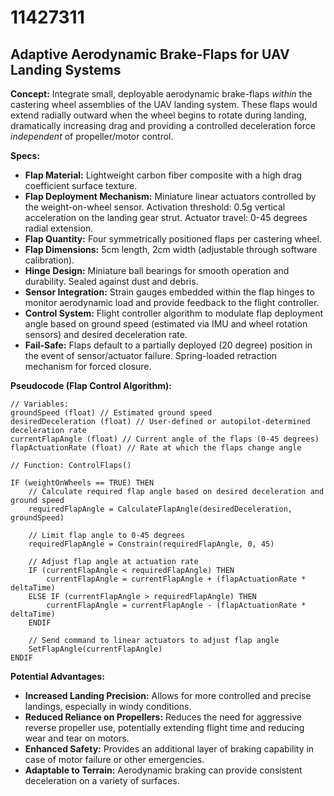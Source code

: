 # 11427311

## Adaptive Aerodynamic Brake-Flaps for UAV Landing Systems

**Concept:** Integrate small, deployable aerodynamic brake-flaps *within* the castering wheel assemblies of the UAV landing system. These flaps would extend radially outward when the wheel begins to rotate during landing, dramatically increasing drag and providing a controlled deceleration force *independent* of propeller/motor control.

**Specs:**

*   **Flap Material:** Lightweight carbon fiber composite with a high drag coefficient surface texture.
*   **Flap Deployment Mechanism:** Miniature linear actuators controlled by the weight-on-wheel sensor. Activation threshold: 0.5g vertical acceleration on the landing gear strut.  Actuator travel: 0-45 degrees radial extension.
*   **Flap Quantity:** Four symmetrically positioned flaps per castering wheel.
*   **Flap Dimensions:** 5cm length, 2cm width (adjustable through software calibration).
*   **Hinge Design:** Miniature ball bearings for smooth operation and durability. Sealed against dust and debris.
*   **Sensor Integration:** Strain gauges embedded within the flap hinges to monitor aerodynamic load and provide feedback to the flight controller.
*   **Control System:**  Flight controller algorithm to modulate flap deployment angle based on ground speed (estimated via IMU and wheel rotation sensors) and desired deceleration rate.
*   **Fail-Safe:**  Flaps default to a partially deployed (20 degree) position in the event of sensor/actuator failure. Spring-loaded retraction mechanism for forced closure.

**Pseudocode (Flap Control Algorithm):**

```
// Variables:
groundSpeed (float) // Estimated ground speed
desiredDeceleration (float) // User-defined or autopilot-determined deceleration rate
currentFlapAngle (float) // Current angle of the flaps (0-45 degrees)
flapActuationRate (float) // Rate at which the flaps change angle

// Function: ControlFlaps()

IF (weightOnWheels == TRUE) THEN
    // Calculate required flap angle based on desired deceleration and ground speed
    requiredFlapAngle = CalculateFlapAngle(desiredDeceleration, groundSpeed)

    // Limit flap angle to 0-45 degrees
    requiredFlapAngle = Constrain(requiredFlapAngle, 0, 45)

    // Adjust flap angle at actuation rate
    IF (currentFlapAngle < requiredFlapAngle) THEN
        currentFlapAngle = currentFlapAngle + (flapActuationRate * deltaTime)
    ELSE IF (currentFlapAngle > requiredFlapAngle) THEN
        currentFlapAngle = currentFlapAngle - (flapActuationRate * deltaTime)
    ENDIF

    // Send command to linear actuators to adjust flap angle
    SetFlapAngle(currentFlapAngle)
ENDIF
```

**Potential Advantages:**

*   **Increased Landing Precision:** Allows for more controlled and precise landings, especially in windy conditions.
*   **Reduced Reliance on Propellers:** Reduces the need for aggressive reverse propeller use, potentially extending flight time and reducing wear and tear on motors.
*   **Enhanced Safety:** Provides an additional layer of braking capability in case of motor failure or other emergencies.
*   **Adaptable to Terrain:** Aerodynamic braking can provide consistent deceleration on a variety of surfaces.